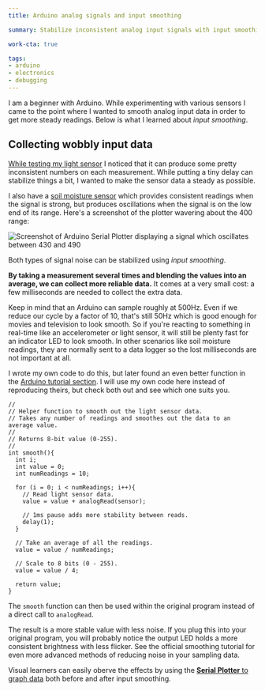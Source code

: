 ```yaml
---
title: Arduino analog signals and input smoothing

summary: Stabilize inconsistent analog input signals with input smoothing. Some basic math operations help us collect more reliable data.

work-cta: true

tags:
- arduino
- electronics
- debugging
---
```


I am a beginner with Arduino. While experimenting with various sensors I came to the point where I wanted to smooth analog input data in order to get more steady readings. Below is what I learned about _input smoothing_.

## Collecting wobbly input data

[While testing my light sensor](/blog/lilypad-arduino-light-sensor-pulse-width-modulation/) I noticed that it can produce some pretty inconsistent numbers on each measurement. While putting a tiny delay can stabilize things a bit, I wanted to make the sensor data a steady as possible.

I also have a [soil moisture sensor](/blog/arduino-soil-moisture-sensor/) which provides consistent readings when the signal is strong, but produces oscillations when the signal is on the low end of its range. Here's a screenshot of the plotter wavering about the 400 range:

<img src="{{ site.img-host }}/img/arduino-soil-moisture-sensor-oscillation.png" alt="Screenshot of Arduino Serial Plotter displaying a signal which oscillates between 430 and 490">

Both types of signal noise can be stabilized using _input smoothing_.

**By taking a measurement several times and blending the values into an average, we can collect more reliable data.** It comes at a very small cost: a few milliseconds are needed to collect the extra data.

Keep in mind that an Arduino can sample roughly at 500Hz. Even if we reduce our cycle by a factor of 10, that's still 50Hz which is good enough for movies and television to look smooth. So if you're reacting to something in real-time like an accelerometer or light sensor, it will still be plenty fast for an indicator LED to look smooth. In other scenarios like soil moisture readings, they are normally sent to a data logger so the lost milliseconds are not important at all.

I wrote my own code to do this, but later found an even better function in the [Arduino tutorial section](https://www.arduino.cc/en/Tutorial/Smoothing). I will use my own code here instead of reproducing theirs, but check both out and see which one suits you.

```clike
//
// Helper function to smooth out the light sensor data.
// Takes any number of readings and smoothes out the data to an average value.
//
// Returns 8-bit value (0-255).
//
int smooth(){
  int i;
  int value = 0;
  int numReadings = 10;

  for (i = 0; i < numReadings; i++){
    // Read light sensor data.
    value = value + analogRead(sensor);

    // 1ms pause adds more stability between reads.
    delay(1);
  }

  // Take an average of all the readings.
  value = value / numReadings;

  // Scale to 8 bits (0 - 255).
  value = value / 4;

  return value;
}
```

The `smooth` function can then be used within the original program instead of a direct call to `analogRead`.

The result is a more stable value with less noise. If you plug this into your original program, you will probably notice the output LED holds a more consistent brightness with less flicker. See the official smoothing tutorial for even more advanced methods of reducing noise in your sampling data.

Visual learners can easily oberve the effects by using the [**Serial Plotter** to graph data](/blog/arduino-serial-plotter-debugging/) both before and after input smoothing. 
